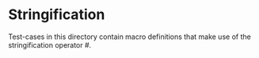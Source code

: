 # Stringification
Test-cases in this directory contain macro definitions that make use of the stringification operator #.
